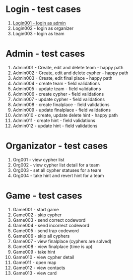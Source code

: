 # Login - test cases

1. [Login001 - login as admin](https://github.com/JitkaCNGroup/lentils/blob/master/testing/Admin001%20-%20login%20as%20admin.md)
1. Login002 - login as organizer
1. Login003 - login as team


# Admin - test cases

1. Admin001 - Create, edit and delete team - happy path
1. Admin002 - Create, edit and delete cypher - happy path
1. Admin003 - Create, edit final place - happy path
1. Admin004 - create team - field validations 
1. Admin005 - update team - field validations
1. Admin006 - create cypher - field validations
1. Admin007 - update cypher - field validations
1. Admin008 - create finalplace - field validations
1. Admin009 - update finalplace - field validations
1. Admin010 - create, update delete hint - happy path
1. Admin011 - create hint - field validations
1. Admin012 - update hint - field validations


# Organizator - test cases

1. Org001 - view cypher list
1. Org002 - view cypher list detail for a team
1. Org003 - set all cypher statuses for a team
1. Org004 - take hint and revert hint for a team


# Game - test cases

1. Game001 - start game
1. Game002 - skip cypher
1. Game003 - send correct codeword
1. Game004 - send incorrect codeword
1. Game005 - send trap codeword
1. Game006 - skip all cyphers
1. Game007 - view finalplace (cyphers are solved)
1. Game008 - view finalplace (time is up)
1. Game009 - take hint
1. Game010 - view cypher detail
1. Game011 - open map
1. Game012 - view contacts
1. Game013 - view card
